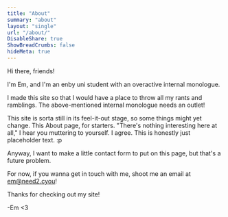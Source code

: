 ```yaml
---
title: "About"
summary: "about"
layout: "single"
url: "/about/"
DisableShare: true
ShowBreadCrumbs: false
hideMeta: true
---
```


Hi there, friends!

I'm Em, and I'm an enby uni student with an overactive internal monologue.

I made this site so that I would have a place to throw all my rants and ramblings. The above-mentioned internal monologue needs an outlet!

This site is sorta still in its feel-it-out stage, so some things might yet change. This About page, for starters. "There's nothing interesting here at all," I hear you muttering to yourself. I agree. This is honestly just placeholder text. :p

Anyway, I want to make a little contact form to put on this page, but that's a future problem.

For now, if you wanna get in touch with me, shoot me an email at [em@need2.cyou](mailto:em@need2.cyou)!

Thanks for checking out my site!

-Em <3
